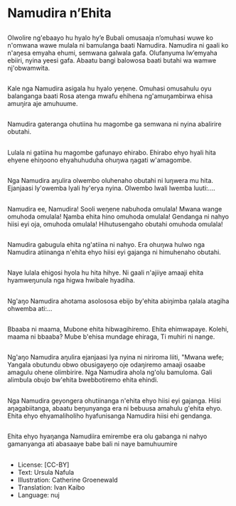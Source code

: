 # Namudira n’Ehita

##
Olwolire ng'ebaayo hu hyalo hy’e
Bubali omusaaja n’omuhasi wuwe
ko n'omwana wawe mulala ni
bamulanga baati Namudira.
Namudira ni gaali ko n'aŋesa
emyaha ehumi, semwana galwala
gafa.
Olufanyuma lw’emyaha ebiiri, nyina
yeesi gafa. Abaatu bangi balowosa
baati butahi wa wamwe
nj'obwamwita.

##
Kale nga Namudira asigala hu hyalo
yeŋene. Omuhasi omusahulu oyu
balanganga baati Rosa atenga
mwafu ehihena ng'amuŋambirwa
ehisa amuŋira aje amuhuume.

##
Namudira gateranga ohutiina hu
magombe ga semwana ni nyina
abalirire obutahi.

##
Lulala ni gatiina hu magombe
gafunayo ehirabo. Ehirabo ehyo
hyali hita ehyene ehiŋoono
ehyahuhuduha ohuŋwa ŋagati
w'amagombe.

##
Nga Namudira aŋulira olwembo
oluhenaho obutahi ni luŋwera mu
hita. Ejanjaasi ly'owemba lyali
hy'erya nyina. Olwembo lwali
lwemba luuti:....

##
Namudira ee, Namudira!
Sooli weŋene nabuhoda omulala!
Mwana wange omuhoda omulala!
Ŋamba ehita hino omuhoda omulala!
Gendanga ni nahyo hiisi eyi oja, omuhoda omulala!
Hihutusengaho obutahi omuhoda omulala!

##
Namudira gabugula ehita ng'atiina
ni nahyo. Era ohuŋwa hulwo nga
Namudira atiinanga n'ehita ehyo
hiisi eyi gajanga ni himuhenaho
obutahi.

##
Naye lulala ehigosi hyola hu hita
hihye. Ni gaali n'ajiiye amaaji ehita
hyamweŋunula nga higwa hwibale
hyadiha.

##
Ng'aŋo Namudira ahotama
asolososa ebijo by'ehita abiŋimba
ŋalala atagiha ohwemba ati:...

##
Bbaaba ni maama,
Mubone ehita hibwagihiremo.
Ehita ehimwapaye.
Kolehi, maama ni bbaaba?
Mube b'ehisa mundage ehiraga,
Ti muhiri ni nange.

##
Ng'aŋo Namudira aŋulira ejanjaasi
lya nyina ni niriroma liiti, "Mwana
wefe;
Yangala obutundu obwo
obusigayeŋo oje odaŋiremo amaaji
osaabe amagulu ohene olimbirire.
Nga Namudira ahola ng'olu
bamuloma. Gali alimbula obujo
bw'ehita bwebbotiremo ehita
ehindi.

##
Nga Namudira geyongera
ohutiinanga n'ehita ehyo hiisi eyi
gajanga. Hiisi aŋagabiitanga,
abaatu beŋunyanga era ni bebuusa
amahulu g'ehita ehyo.
Ehita ehyo ehyamaliholiho
hyafunisanga Namudira hiisi ehi
gendanga.

##
Ehita ehyo hyaŋanga Namudiira
emirembe era olu gabanga ni nahyo
gamanyanga ati abasaaye babe bali
ni naye bamuhuumire

##
* License: [CC-BY]
* Text: Ursula Nafula
* Illustration: Catherine Groenewald
* Translation: Ivan Kaibo
* Language: nuj

